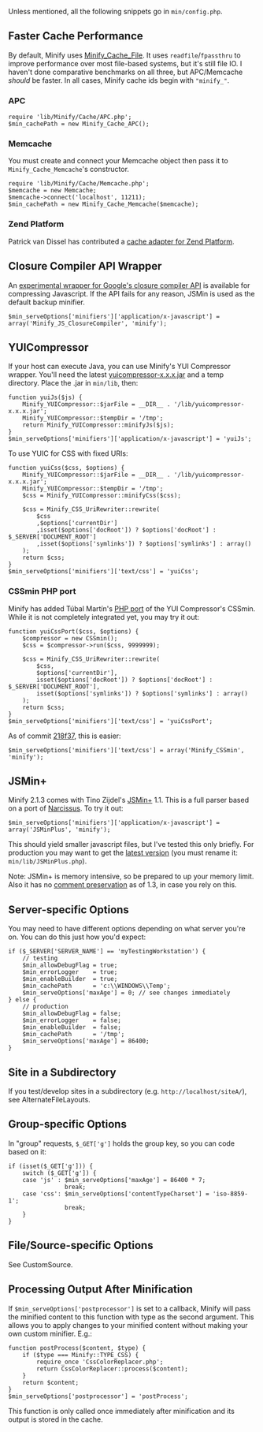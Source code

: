 Unless mentioned, all the following snippets go in `min/config.php`.

## Faster Cache Performance

By default, Minify uses [Minify\_Cache\_File](http://code.google.com/p/minify/source/browse/tags/release_2.1.3/min/lib/Minify/Cache/File.php). It uses `readfile`/`fpassthru` to improve performance over most file-based systems, but it's still file IO. I haven't done comparative benchmarks on all three, but APC/Memcache _should_ be faster. In all cases, Minify cache ids begin with `"minify_"`.

### APC

```
require 'lib/Minify/Cache/APC.php';
$min_cachePath = new Minify_Cache_APC();
```

### Memcache

You must create and connect your Memcache object then pass it to `Minify_Cache_Memcache`'s constructor.
```
require 'lib/Minify/Cache/Memcache.php';
$memcache = new Memcache;
$memcache->connect('localhost', 11211);
$min_cachePath = new Minify_Cache_Memcache($memcache);
```

### Zend Platform

Patrick van Dissel has contributed a [cache adapter for Zend Platform](http://code.google.com/p/minify/issues/detail?id=167).

## Closure Compiler API Wrapper

An [experimental wrapper for Google's closure compiler API](https://github.com/mrclay/minify/blob/master/min/lib/Minify/JS/ClosureCompiler.php) is available for compressing Javascript. If the API fails for any reason, JSMin is used as the default backup minifier.
```
$min_serveOptions['minifiers']['application/x-javascript'] = array('Minify_JS_ClosureCompiler', 'minify');
```

## YUICompressor

If your host can execute Java, you can use Minify's YUI Compressor wrapper. You'll need the latest [yuicompressor-x.x.x.jar](http://yuilibrary.com/downloads/#yuicompressor) and a temp directory. Place the .jar in `min/lib`, then:
```
function yuiJs($js) {
    Minify_YUICompressor::$jarFile = __DIR__ . '/lib/yuicompressor-x.x.x.jar'; 
    Minify_YUICompressor::$tempDir = '/tmp'; 
    return Minify_YUICompressor::minifyJs($js); 
}
$min_serveOptions['minifiers']['application/x-javascript'] = 'yuiJs';
```

To use YUIC for CSS with fixed URIs:

```
function yuiCss($css, $options) {
    Minify_YUICompressor::$jarFile = __DIR__ . '/lib/yuicompressor-x.x.x.jar';
    Minify_YUICompressor::$tempDir = '/tmp';
    $css = Minify_YUICompressor::minifyCss($css);
    
    $css = Minify_CSS_UriRewriter::rewrite(
        $css
        ,$options['currentDir']
        ,isset($options['docRoot']) ? $options['docRoot'] : $_SERVER['DOCUMENT_ROOT']
        ,isset($options['symlinks']) ? $options['symlinks'] : array()
    );
    return $css;
}
$min_serveOptions['minifiers']['text/css'] = 'yuiCss';
```

### CSSmin PHP port

Minify has added Túbal Martín's [PHP port](https://github.com/tubalmartin/YUI-CSS-compressor-PHP-port/blob/master/cssmin.php) of the YUI Compressor's CSSmin. While it is not completely integrated yet, you may try it out:

```
function yuiCssPort($css, $options) {
    $compressor = new CSSmin();
    $css = $compressor->run($css, 9999999);
    
    $css = Minify_CSS_UriRewriter::rewrite(
        $css,
        $options['currentDir'],
        isset($options['docRoot']) ? $options['docRoot'] : $_SERVER['DOCUMENT_ROOT'],
        isset($options['symlinks']) ? $options['symlinks'] : array()
    );
    return $css;
}
$min_serveOptions['minifiers']['text/css'] = 'yuiCssPort';
```

As of commit [218f37](https://github.com/mrclay/minify/commit/218f37fb44f9be2ea138cf9efb8b7f6dc84bad7f), this is easier:

```
$min_serveOptions['minifiers']['text/css'] = array('Minify_CSSmin', 'minify');
```

## JSMin+

Minify 2.1.3 comes with Tino Zijdel's [JSMin+](http://crisp.tweakblogs.net/blog/1665/a-new-javascript-minifier-jsmin+.html) 1.1. This is a full parser based on a port of [Narcissus](http://en.wikipedia.org/wiki/Narcissus_(JavaScript_engine)). To try it out:
```
$min_serveOptions['minifiers']['application/x-javascript'] = array('JSMinPlus', 'minify');
```
This should yield smaller javascript files, but I've tested this only briefly. For production you may want to get the [latest version](http://crisp.tweakblogs.net/blog/cat/716) (you must rename it: `min/lib/JSMinPlus.php`).

Note: JSMin+ is memory intensive, so be prepared to up your memory limit. Also it has no [comment preservation](http://code.google.com/p/minify/source/browse/tags/release_2.1.3/min/lib/JSMin.php#10) as of 1.3, in case you rely on this.

## Server-specific Options

You may need to have different options depending on what server you're on. You can do this just how you'd expect:
```
if ($_SERVER['SERVER_NAME'] == 'myTestingWorkstation') {
    // testing
    $min_allowDebugFlag = true;
    $min_errorLogger    = true;
    $min_enableBuilder  = true;
    $min_cachePath      = 'c:\\WINDOWS\\Temp';
    $min_serveOptions['maxAge'] = 0; // see changes immediately
} else {
    // production
    $min_allowDebugFlag = false;
    $min_errorLogger    = false;
    $min_enableBuilder  = false;
    $min_cachePath      = '/tmp';
    $min_serveOptions['maxAge'] = 86400;
}
```

## Site in a Subdirectory

If you test/develop sites in a subdirectory (e.g. `http://localhost/siteA/`), see AlternateFileLayouts.

## Group-specific Options

In "group" requests, `$_GET['g']` holds the group key, so you can code based on it:
```
if (isset($_GET['g'])) {
    switch ($_GET['g']) {
    case 'js' : $min_serveOptions['maxAge'] = 86400 * 7;
                break;
    case 'css': $min_serveOptions['contentTypeCharset'] = 'iso-8859-1';
                break;
    }
}
```

## File/Source-specific Options

See CustomSource.

## Processing Output After Minification

If `$min_serveOptions['postprocessor']` is set to a callback, Minify will pass the minified content to this function with type as the second argument. This allows you to apply changes to your minified content without making your own custom minifier. E.g.:
```
function postProcess($content, $type) {
    if ($type === Minify::TYPE_CSS) {    
        require_once 'CssColorReplacer.php';
        return CssColorReplacer::process($content);
    }
    return $content;
}
$min_serveOptions['postprocessor'] = 'postProcess';
```
This function is only called once immediately after minification and its output is stored in the cache.